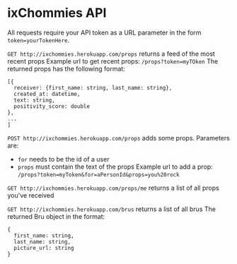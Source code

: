 ixChommies API
======

All requests require your API token as a URL parameter in the form `token=yourTokenHere`.

`GET http://ixchommies.herokuapp.com/props` returns a feed of the most recent props
Example url to get recent props: `/props?token=myTOken`
The returned props has the following format:
```
[{
  receiver: {first_name: string, last_name: string},
  created_at: datetime,
  text: string,
  positivity_score: double
},
...
]
```

`POST http://ixchommies.herokuapp.com/props` adds some props. Parameters are:
  - `for` needs to be the id of a user
  - `props` must contain the text of the props
Example url to add a prop: `/props?token=myToken&for=aPersonId&props=you%20rock`

`GET http://ixchommies.herokuapp.com/props/me` returns a list of all props you've received

`GET http://ixchommies.herokuapp.com/brus` returns a list of all brus
The returned Bru object in the format:
```
{
  first_name: string,
  last_name: string,
  picture_url: string
}
```
